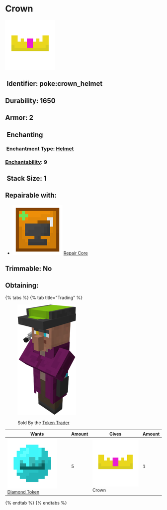 # Crown

![](https://github.com/ItsMePok/PFE/blob/wikiAssets/wikiMain/crown_helmet.png?raw=true)

## <img src="https://minecraft.wiki/images/Name_Tag_JE2_BE2.png?cbdc1" alt="" data-size="line"> Identifier: **poke:crown\_helmet**

## Durability: **1650**

## Armor: **2**

## <img src="https://minecraft.wiki/images/thumb/Enchanting_Table.gif/150px-Enchanting_Table.gif?904a7" alt="" data-size="line"> Enchanting

### &#x20;    <img src="https://minecraft.wiki/images/Enchanted_Book.gif?b21c4" alt="" data-size="line"> Enchantment Type: <img src="https://minecraft.wiki/images/thumb/Enchanted_Iron_Helmet_(item).gif/120px-Enchanted_Iron_Helmet_(item).gif?9f0e4" alt="" data-size="line">[Helmet](https://minecraft.wiki/w/Helmet#Enchantments)

### &#x20;    [Enchantability](https://minecraft.wiki/w/Enchanting_mechanics#Enchantability): 9

## <img src="https://minecraft.wiki/images/Light_Gray_Bundle_JE1_BE1.png?b552e" alt="" data-size="line"> Stack Size: 1

## Repairable with:

* <img src="https://github.com/ItsMePok/PFE/blob/wikiAssets/wikiMain/repair_core.png?raw=true" alt="" data-size="line"> [Repair Core](../../../items/cores/repair-core.md)

## Trimmable: **No**

## Obtaining:

{% tabs %}
{% tab title="Trading" %}


<figure><img src="https://github.com/ItsMePok/PFE/blob/wikiAssets/Entity/token_trader.png?raw=true" alt="" width="188"><figcaption><p>Sold By the <a href="../../../mobs/traders/token-trader.md">Token Trader</a></p></figcaption></figure>

<table><thead><tr><th>Wants</th><th data-type="number">Amount</th><th>Gives</th><th data-type="number">Amount</th></tr></thead><tbody><tr><td><img src="https://github.com/ItsMePok/PFE/blob/wikiAssets/wikiMain/diamond_token.png?raw=true" alt="" data-size="line"> <a href="../../../items/currency/tokens/diamond-token.md">Diamond Token</a></td><td>5</td><td><img src="https://github.com/ItsMePok/PFE/blob/wikiAssets/wikiMain/crown_helmet.png?raw=true" alt="" data-size="line"> Crown</td><td>1</td></tr></tbody></table>
{% endtab %}
{% endtabs %}
